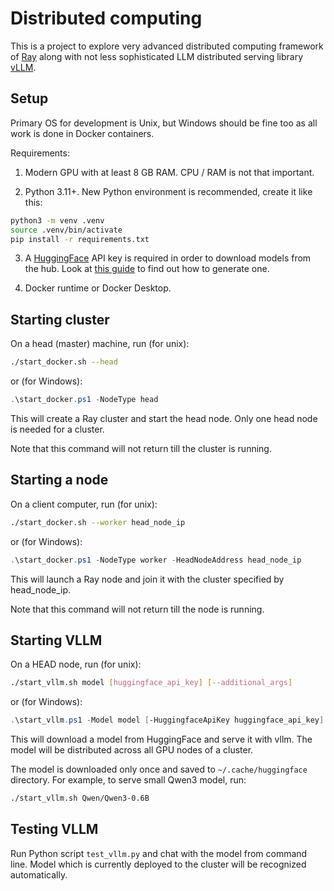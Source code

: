 # Distributed computing

This is a project to explore very advanced distributed computing framework of [Ray](https://docs.ray.io/en/latest/index.html)
along with not less sophisticated LLM distributed serving library [vLLM](https://docs.vllm.ai/en/stable/index.html).

## Setup

Primary OS for development is Unix, but Windows should be fine too as all work is done in Docker containers.

Requirements:

1. Modern GPU with at least 8 GB RAM. CPU / RAM is not that important.

2. Python 3.11+. New Python environment is recommended, create it like this:

```bash
python3 -m venv .venv
source .venv/bin/activate
pip install -r requirements.txt
```

3. A [HuggingFace](http://huggingface.co/) API key is required in order to download models from the hub.
Look at [this guide](https://huggingface.co/docs/hub/en/security-tokens) to find out how to generate one.

4. Docker runtime or Docker Desktop.

## Starting cluster

On a head (master) machine, run (for unix):

```bash
./start_docker.sh --head
```

or (for Windows):

```powershell
.\start_docker.ps1 -NodeType head
```

This will create a Ray cluster and start the head node. Only one head node is needed for a cluster.

Note that this command will not return till the cluster is running.

## Starting a node

On a client computer, run (for unix):

```bash
./start_docker.sh --worker head_node_ip
```

or (for Windows):

```powershell
.\start_docker.ps1 -NodeType worker -HeadNodeAddress head_node_ip
```

This will launch a Ray node and join it with the cluster specified by head_node_ip.

Note that this command will not return till the node is running.

## Starting VLLM

On a HEAD node, run (for unix):

```bash
./start_vllm.sh model [huggingface_api_key] [--additional_args]
```

or (for Windows):

```powershell
.\start_vllm.ps1 -Model model [-HuggingfaceApiKey huggingface_api_key] [--additional_args ...]
```

This will download a model from HuggingFace and serve it with vllm.
The model will be distributed across all GPU nodes of a cluster.

The model is downloaded only once and saved to `~/.cache/huggingface` directory.
For example, to serve small Qwen3 model, run:

```bash
./start_vllm.sh Qwen/Qwen3-0.6B
```

## Testing VLLM

Run Python script `test_vllm.py` and chat with the model from command line.
Model which is currently deployed to the cluster will be recognized automatically.

